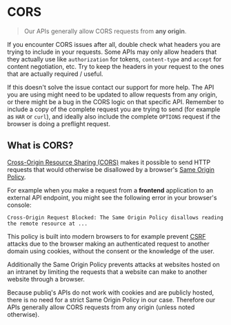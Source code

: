 # CORS

<!-- theme: success -->

> Our APIs generally allow CORS requests from **any origin**.

If you encounter CORS issues after all, double check what headers you are trying to include in your requests. Some APIs may only allow headers that they actually use like `authorization` for tokens, `content-type` and `accept` for content negotiation, etc. Try to keep the headers in your request to the ones that are actually required / useful.

If this doesn't solve the issue contact our support for more help. The API you are using might need to be updated to allow requests from any origin, or there might be a bug in the CORS logic on that specific API. Remember to include a copy of the complete request you are trying to send (for example as `HAR` or `curl`), and ideally also include the complete `OPTIONS` request if the browser is doing a preflight request.

## What is CORS?

[Cross-Origin Resource Sharing (CORS)](https://developer.mozilla.org/en-US/docs/Web/HTTP/CORS) makes it possible to send HTTP requests that would otherwise be disallowed by a browser's [Same Origin Policy](https://developer.mozilla.org/en-US/docs/Web/Security/Same-origin_policy).

For example when you make a request from a **frontend** application to an external API endpoint, you might see the following error in your browser's console:

```
Cross-Origin Request Blocked: The Same Origin Policy disallows reading the remote resource at ...
```

This policy is built into modern browsers to for example prevent [CSRF](https://owasp.org/www-community/attacks/csrf) attacks due to the browser making an authenticated request to another domain using cookies, without the consent or the knowledge of the user.

Additionally the Same Origin Policy prevents attacks at websites hosted on an intranet by limiting the requests that a website can make to another website through a browser.

Because publiq's APIs do not work with cookies and are publicly hosted, there is no need for a strict Same Origin Policy in our case. Therefore our APIs generally allow CORS requests from any origin (unless noted otherwise).
